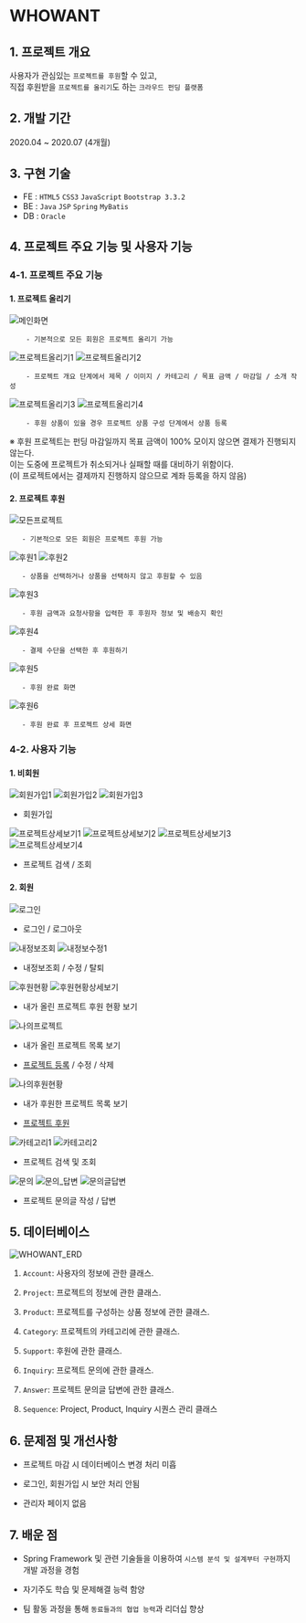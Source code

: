 # WHOWANT
## 1. 프로젝트 개요
사용자가 관심있는 ```프로젝트를 후원```할 수 있고,       
직접 후원받을 ```프로젝트를 올리기```도 하는 ```크라우드 펀딩 플랫폼```
     
## 2. 개발 기간
2020.04 ~ 2020.07 (4개월)
      
## 3. 구현 기술
- FE : ```HTML5``` ```CSS3``` ```JavaScript``` ```Bootstrap 3.3.2```
- BE : ```Java``` ```JSP``` ```Spring``` ```MyBatis```
- DB : ```Oracle```
    
## 4. 프로젝트 주요 기능 및 사용자 기능
### 4-1. 프로젝트 주요 기능
#### 1. 프로젝트 올리기
![메인화면](https://user-images.githubusercontent.com/37262132/92991605-10edcd00-f520-11ea-9cdd-79e2736bd221.png)
    
        - 기본적으로 모든 회원은 프로젝트 올리기 가능
       
![프로젝트올리기1](https://user-images.githubusercontent.com/37262132/92991696-ab4e1080-f520-11ea-9d35-f3320166ac90.JPG)
![프로젝트올리기2](https://user-images.githubusercontent.com/37262132/92991704-b2751e80-f520-11ea-9462-2184a2b40f6e.JPG)
    
        - 프로젝트 개요 단계에서 제목 / 이미지 / 카테고리 / 목표 금액 / 마감일 / 소개 작성
       
![프로젝트올리기3](https://user-images.githubusercontent.com/37262132/92991730-cf115680-f520-11ea-9fe3-56a85ea8d4ee.JPG)
![프로젝트올리기4](https://user-images.githubusercontent.com/37262132/92991735-d8022800-f520-11ea-811c-d437bc734bbb.JPG)
    
        - 후원 상품이 있을 경우 프로젝트 상품 구성 단계에서 상품 등록       

※ 후원 프로젝트는 펀딩 마감일까지 목표 금액이 100% 모이지 않으면 결제가 진행되지 않는다.        
  이는 도중에 프로젝트가 취소되거나 실패할 때를 대비하기 위함이다.        
  (이 프로젝트에서는 결제까지 진행하지 않으므로 계좌 등록을 하지 않음)
#### 2. 프로젝트 후원
![모든프로젝트](https://user-images.githubusercontent.com/37262132/92992122-6aa3c680-f523-11ea-88dd-5924dde8ccdb.JPG)
    
       - 기본적으로 모든 회원은 프로젝트 후원 가능  
  
![후원1](https://user-images.githubusercontent.com/37262132/92991861-6c6c8a80-f521-11ea-9843-6b1b3915091c.JPG)
![후원2](https://user-images.githubusercontent.com/37262132/92991864-6e364e00-f521-11ea-9297-bcd78f6bdd1b.JPG)
     
       - 상품을 선택하거나 상품을 선택하지 않고 후원할 수 있음
       
![후원3](https://user-images.githubusercontent.com/37262132/92991870-75f5f280-f521-11ea-8a3d-f1079b42b63d.JPG)
      
       - 후원 금액과 요청사항을 입력한 후 후원자 정보 및 배송지 확인    
      
![후원4](https://user-images.githubusercontent.com/37262132/92991871-77271f80-f521-11ea-9136-83d454e035e3.JPG)
      
       - 결제 수단을 선택한 후 후원하기      
      
![후원5](https://user-images.githubusercontent.com/37262132/92991876-80b08780-f521-11ea-88e5-41cec40e3d61.JPG)
    
       - 후원 완료 화면
      
![후원6](https://user-images.githubusercontent.com/37262132/92991993-5e6b3980-f522-11ea-91f8-f53b6e331818.png)
    
       - 후원 완료 후 프로젝트 상세 화면 
    
### 4-2. 사용자 기능
#### 1. 비회원
![회원가입1](https://user-images.githubusercontent.com/37262132/92996901-17913a00-f54a-11ea-80e4-eaf38e0cdee1.JPG)
![회원가입2](https://user-images.githubusercontent.com/37262132/92996902-1b24c100-f54a-11ea-893c-164852f62b06.JPG)
![회원가입3](https://user-images.githubusercontent.com/37262132/92996903-1bbd5780-f54a-11ea-9ad8-be1d958949cf.JPG)

   - 회원가입 

![프로젝트상세보기1](https://user-images.githubusercontent.com/37262132/92996892-08aa8780-f54a-11ea-8d6c-fb660c03b963.JPG)
![프로젝트상세보기2](https://user-images.githubusercontent.com/37262132/92996893-09431e00-f54a-11ea-9bcf-f7447cd779e9.JPG)
![프로젝트상세보기3](https://user-images.githubusercontent.com/37262132/92996894-0a744b00-f54a-11ea-9aea-7c3336165747.JPG)
![프로젝트상세보기4](https://user-images.githubusercontent.com/37262132/92996896-0ba57800-f54a-11ea-9cb1-176cf6d40818.JPG)

   - 프로젝트 검색 / 조회
       
#### 2. 회원
![로그인](https://user-images.githubusercontent.com/37262132/92996808-4fe44880-f549-11ea-8a14-b5c04507e5ef.JPG)
     
   - 로그인 / 로그아웃    
  
![내정보조회](https://user-images.githubusercontent.com/37262132/92996816-61c5eb80-f549-11ea-89c7-c260300e83bb.JPG)
![내정보수정1](https://user-images.githubusercontent.com/37262132/92996820-6ab6bd00-f549-11ea-83e0-8ceb260a572d.JPG)

   - 내정보조회 / 수정 / 탈퇴      

![후원현황](https://user-images.githubusercontent.com/37262132/92996839-96d23e00-f549-11ea-83be-668edaace570.JPG)
![후원현황상세보기](https://user-images.githubusercontent.com/37262132/92996841-989c0180-f549-11ea-8086-a9686edf696e.JPG)
       
   - 내가 올린 프로젝트 후원 현황 보기     
       
![나의프로젝트](https://user-images.githubusercontent.com/37262132/92996860-c5501900-f549-11ea-8c06-89027cfbf4c1.JPG)

   - 내가 올린 프로젝트 목록 보기
       
   - [프로젝트 등록](#1.-프로젝트-올리기) / 수정 / 삭제
       
![나의후원현황](https://user-images.githubusercontent.com/37262132/92996864-c719dc80-f549-11ea-8559-66e4bf95eda9.JPG)       
       
   - 내가 후원한 프로젝트 목록 보기    
       
   - [프로젝트 후원](#2.-프로젝트-후원) 

![카테고리1](https://user-images.githubusercontent.com/37262132/92996883-ee70a980-f549-11ea-8fab-4958c6448b9f.JPG)
![카테고리2](https://user-images.githubusercontent.com/37262132/92996884-efa1d680-f549-11ea-95b3-7387bf88a061.JPG)

   - 프로젝트 검색 및 조회    
       
![문의](https://user-images.githubusercontent.com/37262132/92996909-2546bf80-f54a-11ea-9b40-604ea8eef23e.JPG)
![문의_답변](https://user-images.githubusercontent.com/37262132/92996910-25df5600-f54a-11ea-992b-3ffeb3ed50e9.JPG)
![문의글답변](https://user-images.githubusercontent.com/37262132/92996912-27108300-f54a-11ea-9fb9-14aef9eaa760.JPG)
       
   - 프로젝트 문의글 작성 / 답변   
       
## 5. 데이터베이스
![WHOWANT_ERD](https://user-images.githubusercontent.com/37262132/92991885-91f99400-f521-11ea-9e37-2c4d59696c43.JPG)
1. ```Account```: 사용자의 정보에 관한 클래스.
       
2. ```Project```: 프로젝트의 정보에 관한 클래스.
       
3. ```Product```: 프로젝트를 구성하는 상품 정보에 관한 클래스.
       
4. ```Category```: 프로젝트의 카테고리에 관한 클래스.
       
5. ```Support```: 후원에 관한 클래스.
       
6. ```Inquiry```: 프로젝트 문의에 관한 클래스.
       
7. ```Answer```: 프로젝트 문의글 답변에 관한 클래스.
       
8. ```Sequence```: Project, Product, Inquiry 시퀀스 관리 클래스
       
## 6. 문제점 및 개선사항
- 프로젝트 마감 시 데이터베이스 변경 처리 미흡
       
- 로그인, 회원가입 시 보안 처리 안됨
       
- 관리자 페이지 없음
    
## 7. 배운 점
- Spring Framework 및 관련 기술들을 이용하여 ```시스템 분석 및 설계부터 구현```까지 개발 과정을 경험      
     
- 자기주도 학습 및 문제해결 능력 함양
       
- 팀 활동 과정을 통해 ```동료들과의 협업 능력```과 리더십 향상
       
